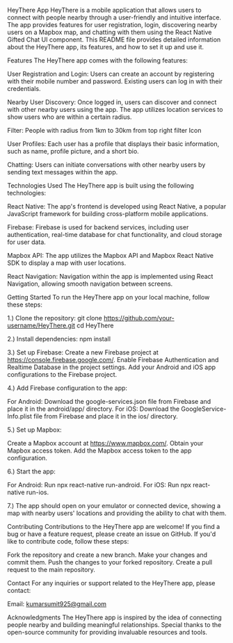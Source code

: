 
HeyThere App
HeyThere is a mobile application that allows users to connect with people nearby through a user-friendly and intuitive interface. The app provides features for user registration, login, discovering nearby users on a Mapbox map, and chatting with them using the React Native Gifted Chat UI component. This README file provides detailed information about the HeyThere app, its features, and how to set it up and use it.

Features
The HeyThere app comes with the following features:

User Registration and Login: Users can create an account by registering with their mobile number and password. Existing users can log in with their credentials.

Nearby User Discovery: Once logged in, users can discover and connect with other nearby users using the app. The app utilizes location services to show users who are within a certain radius.

Filter: People with radius from 1km to 30km from top right filter Icon

User Profiles: Each user has a profile that displays their basic information, such as name, profile picture, and a short bio.

Chatting: Users can initiate conversations with other nearby users by sending text messages within the app.

Technologies Used
The HeyThere app is built using the following technologies:

React Native: The app's frontend is developed using React Native, a popular JavaScript framework for building cross-platform mobile applications.

Firebase: Firebase is used for backend services, including user authentication, real-time database for chat functionality, and cloud storage for user data.

Mapbox API: The app utilizes the Mapbox API and Mapbox React Native SDK to display a map with user locations.

React Navigation: Navigation within the app is implemented using React Navigation, allowing smooth navigation between screens.

Getting Started
To run the HeyThere app on your local machine, follow these steps:

1.) Clone the repository:
git clone https://github.com/your-username/HeyThere.git
cd HeyThere

2.) Install dependencies:
npm install

3.) Set up Firebase:
Create a new Firebase project at https://console.firebase.google.com/.
Enable Firebase Authentication and Realtime Database in the project settings.
Add your Android and iOS app configurations to the Firebase project.

4.) Add Firebase configuration to the app:

For Android: Download the google-services.json file from Firebase and place it in the android/app/ directory.
For iOS: Download the GoogleService-Info.plist file from Firebase and place it in the ios/ directory.

5.) Set up Mapbox:

Create a Mapbox account at https://www.mapbox.com/.
Obtain your Mapbox access token.
Add the Mapbox access token to the app configuration.

6.) Start the app:

For Android: Run npx react-native run-android.
For iOS: Run npx react-native run-ios.

7.) The app should open on your emulator or connected device, showing a map with nearby users' locations and providing the ability to chat with them.

Contributing
Contributions to the HeyThere app are welcome! If you find a bug or have a feature request, please create an issue on GitHub. If you'd like to contribute code, follow these steps:

Fork the repository and create a new branch.
Make your changes and commit them.
Push the changes to your forked repository.
Create a pull request to the main repository.

Contact
For any inquiries or support related to the HeyThere app, please contact:

Email: kumarsumit925@gmail.com


Acknowledgments
The HeyThere app is inspired by the idea of connecting people nearby and building meaningful relationships.
Special thanks to the open-source community for providing invaluable resources and tools.
